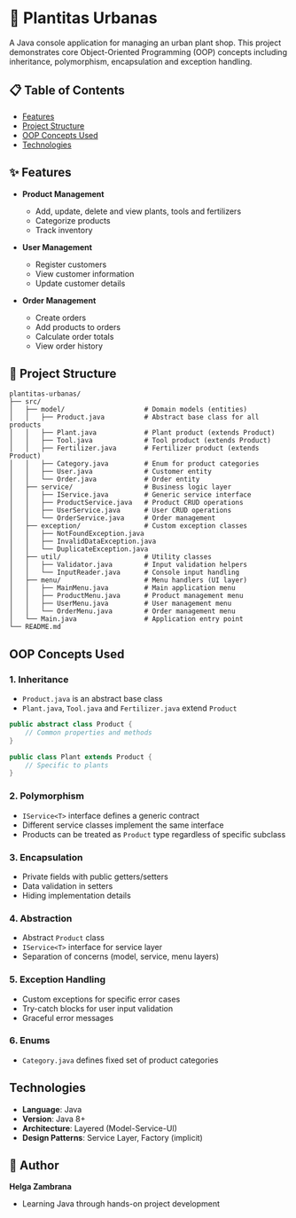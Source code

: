 # 🌱 Plantitas Urbanas

A Java console application for managing an urban plant shop. This project demonstrates core Object-Oriented Programming (OOP) concepts including inheritance, polymorphism, encapsulation and exception handling.

## 📋 Table of Contents
- [Features](#features)
- [Project Structure](#project-structure)
- [OOP Concepts Used](#oop-concepts-used)
- [Technologies](#technologies)

## ✨ Features

- **Product Management**
  - Add, update, delete and view plants, tools and fertilizers
  - Categorize products
  - Track inventory

- **User Management**
  - Register customers
  - View customer information
  - Update customer details

- **Order Management**
  - Create orders
  - Add products to orders
  - Calculate order totals
  - View order history

## 📁 Project Structure

```
plantitas-urbanas/
├── src/
│   ├── model/                    # Domain models (entities)
│   │   ├── Product.java          # Abstract base class for all products
│   │   ├── Plant.java            # Plant product (extends Product)
│   │   ├── Tool.java             # Tool product (extends Product)
│   │   ├── Fertilizer.java       # Fertilizer product (extends Product)
│   │   ├── Category.java         # Enum for product categories
│   │   ├── User.java             # Customer entity
│   │   └── Order.java            # Order entity
│   ├── service/                  # Business logic layer
│   │   ├── IService.java         # Generic service interface
│   │   ├── ProductService.java   # Product CRUD operations
│   │   ├── UserService.java      # User CRUD operations
│   │   └── OrderService.java     # Order management
│   ├── exception/                # Custom exception classes
│   │   ├── NotFoundException.java
│   │   ├── InvalidDataException.java
│   │   └── DuplicateException.java
│   ├── util/                     # Utility classes
│   │   ├── Validator.java        # Input validation helpers
│   │   └── InputReader.java      # Console input handling
│   ├── menu/                     # Menu handlers (UI layer)
│   │   ├── MainMenu.java         # Main application menu
│   │   ├── ProductMenu.java      # Product management menu
│   │   ├── UserMenu.java         # User management menu
│   │   └── OrderMenu.java        # Order management menu
│   └── Main.java                 # Application entry point
└── README.md
```

## OOP Concepts Used

### 1. **Inheritance**
- `Product.java` is an abstract base class
- `Plant.java`, `Tool.java` and `Fertilizer.java` extend `Product`

```java
public abstract class Product {
    // Common properties and methods
}

public class Plant extends Product {
    // Specific to plants
}
```

### 2. **Polymorphism**
- `IService<T>` interface defines a generic contract
- Different service classes implement the same interface
- Products can be treated as `Product` type regardless of specific subclass

### 3. **Encapsulation**
- Private fields with public getters/setters
- Data validation in setters
- Hiding implementation details

### 4. **Abstraction**
- Abstract `Product` class
- `IService<T>` interface for service layer
- Separation of concerns (model, service, menu layers)

### 5. **Exception Handling**
- Custom exceptions for specific error cases
- Try-catch blocks for user input validation
- Graceful error messages

### 6. **Enums**
- `Category.java` defines fixed set of product categories

## Technologies

- **Language**: Java
- **Version**: Java 8+
- **Architecture**: Layered (Model-Service-UI)
- **Design Patterns**: Service Layer, Factory (implicit)


## 👤 Author

**Helga Zambrana**
- Learning Java through hands-on project development
